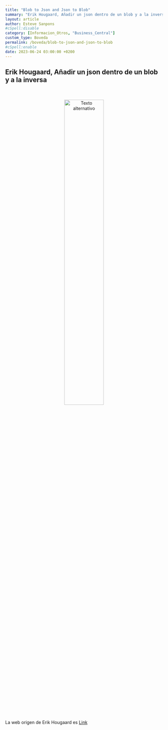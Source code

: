 ```yaml
---
title: "Blob to Json and Json to Blob"
summary: "Erik Hougaard, Añadir un json dentro de un blob y a la inversa"
layout: article
author: Esteve Sanpons
#cSpell:disable
category: [Informacion_Otros, "Business_Central"]
custom_type: Boveda
permalink: /boveda/blob-to-json-and-json-to-blob
#cSpell:enable
date: 2023-06-24 03:00:00 +0200
---
```


## Erik Hougaard, Añadir un json dentro de un blob y a la inversa

<br>
<br>

<div align="center">
  <a href="https://youtu.be/TTkBoPwUevg">
    <img src="https://i.ytimg.com/vi/TTkBoPwUevg/hqdefault.jpg?sqp=-oaymwEmCKgBEF5IWvKriqkDGQgBFQAAiEIYAdgBAeIBCggcEAIYBiABOAE=&rs=AOn4CLDMz46Y2lqUKxSZMQQWte8c-wB5gg" alt="Texto alternativo" width="50%" height="50%">
  </a>
</div>

<br>

La web origen de Erik Hougaard es [Link](https://www.hougaard.com/)
